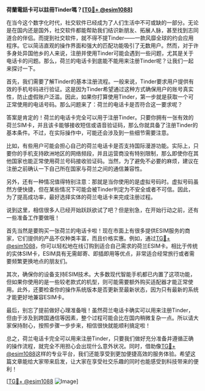 **荷蘭電話卡可以註冊Tinder嗎？[[TG💪+ @esim1088](https://t.me/s/esim1088)]**

在当今这个数字化时代，社交软件已经成为了人们生活中不可或缺的一部分。无论是在国内还是国外，社交软件都能帮助我们结识新朋友、拓展人脉，甚至找到志同道合的伴侣。而提到社交软件，就不得不提Tinder——一款风靡全球的约会应用程序。它以简洁直观的操作界面和强大的匹配功能吸引了无数用户。然而，对于许多身处异国他乡的人来说，注册并使用Tinder可能会遇到一些问题，尤其是关于电话卡的问题。那么，荷兰的电话卡到底能不能用来注册Tinder呢？让我们一起来探讨一下。

首先，我们需要了解Tinder的基本注册流程。一般来说，Tinder要求用户提供有效的手机号码进行验证。这是因为Tinder希望通过这种方式确保用户的账号真实性，防止虚假账户泛滥。因此，如果你打算使用Tinder，第一步就是获取一个可正常使用的电话号码。那么问题来了：荷兰的电话卡是否符合这一要求呢？

答案是肯定的！荷兰的电话卡完全可以用于注册Tinder。只要你拥有一张有效的荷兰SIM卡，并且该卡能够接收短信或语音验证码，那么你就具备了注册Tinder的基本条件。不过，在实际操作中，可能还会涉及到一些细节需要注意。

比如，有些用户可能会担心自己的荷兰电话卡是否支持国际漫游功能。实际上，只要你的手机支持欧洲地区的网络频段，并且运营商没有特别限制，那么即使你在其他国家也能正常使用荷兰号码接收验证码。当然，为了避免不必要的麻烦，建议在注册之前确认一下自己所在国家与荷兰之间的通信兼容性。

另外，还有一种情况值得特别注意：那就是当你使用的是虚拟号码时。虚拟号码虽然方便快捷，但在某些情况下可能会被Tinder判定为不安全或者不可信。因此，为了提高成功率，最好选择实体的荷兰电话卡来完成注册过程。

说到这里，相信很多人已经开始跃跃欲试了吧？但是别急，在开始行动之前，还有一些准备工作要做哦！

首先当然是要购买一张荷兰的电话卡啦！现在市面上有很多提供ESIM服务的商家，它们提供的产品不仅种类丰富，而且价格实惠。例如，通过[TG💪+ @esim1088](https://t.me/s/esim1088)，你可以轻松地在线订购到适合自己需求的荷兰ESIM卡。相比于传统的实体SIM卡，ESIM具有无需邮寄、即插即用等优点，非常适合经常旅行或者需要频繁更换地点的朋友们。

其次，确保你的设备支持ESIM技术。大多数现代智能手机都已内置了这项功能，但如果你使用的是一些较老款式的机型，则可能需要额外购买适配器才能正常使用。此外，还要检查你的操作系统版本是否更新至最新状态，因为只有最新的系统才能更好地兼容ESIM卡。

最后，别忘了提前做好心理准备哦！虽然荷兰电话卡确实可以用来注册Tinder，但由于涉及到跨国通信等因素，整个过程可能会比在国内稍微复杂一点。所以请大家保持耐心，按照步骤一步步来，相信很快就能顺利搞定啦！

总之，荷兰电话卡完全可以用来注册Tinder，只要我们做好充分准备并遵循正确的操作流程，就完全不用担心会出现什么意外状况。同时，借助像[TG💪+ @esim1088](https://t.me/s/esim1088)这样的专业平台，我们还能享受到更加便捷高效的服务体验。希望这篇文章能给大家带来启发，让大家在享受社交乐趣的同时也能感受到科技带来的便利！

[[TG💪+ @esim1088](https://t.me/s/esim1088) ![Image](https://i.postimg.cc/4NQfJmqS/Snipaste-2025-05-13-00-14-12.png)]